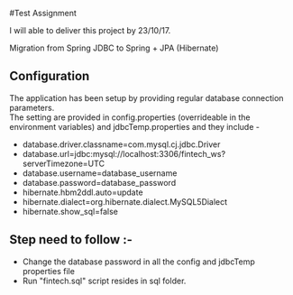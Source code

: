 #Test Assignment 

I will able to deliver this project by 23/10/17.

Migration from Spring JDBC to Spring + JPA (Hibernate)

## Configuration
The application has been setup by providing regular database connection parameters.  
The setting are provided in config.properties (overrideable in the environment variables) and jdbcTemp.properties and they include -
* database.driver.classname=com.mysql.cj.jdbc.Driver
* database.url=jdbc:mysql://localhost:3306/fintech_ws?serverTimezone=UTC
* database.username=database_username
* database.password=database_password
* hibernate.hbm2ddl.auto=update
* hibernate.dialect=org.hibernate.dialect.MySQL5Dialect
* hibernate.show_sql=false

## Step need to follow :-

* Change the database password in all the config and jdbcTemp properties file
* Run "fintech.sql" script resides in sql folder.
